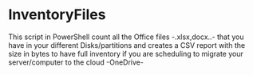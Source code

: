 # InventoryFiles
This script in PowerShell count all the Office files -.xlsx,docx..- that you have in your different Disks/partitions and creates a CSV report with the size in bytes to have full inventory if you are scheduling to migrate your server/computer to  the cloud -OneDrive-
